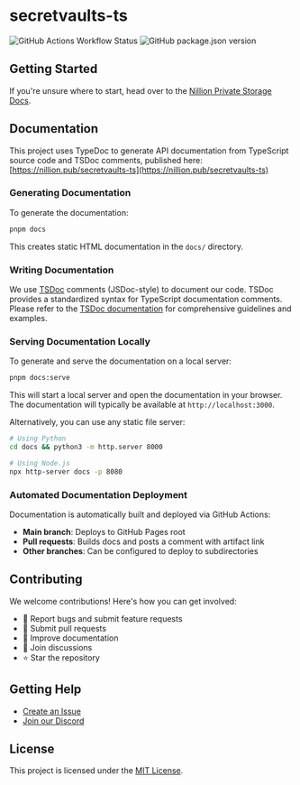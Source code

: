 # secretvaults-ts

![GitHub Actions Workflow Status](https://img.shields.io/github/actions/workflow/status/NillionNetwork/secretvaults-ts/.github%2Fworkflows%2Fci.yaml)
![GitHub package.json version](https://img.shields.io/github/package-json/v/NillionNetwork/secretvaults-ts)

## Getting Started

If you're unsure where to start, head over to the [Nillion Private Storage Docs](https://docs.nillion.com/build/private-storage/overview).

## Documentation

This project uses TypeDoc to generate API documentation from TypeScript source code and TSDoc comments, published here: [https://nillion.pub/secretvaults-ts](https://nillion.pub/secretvaults-ts)

### Generating Documentation

To generate the documentation:

```bash
pnpm docs
```

This creates static HTML documentation in the `docs/` directory.

### Writing Documentation

We use [TSDoc](https://tsdoc.org/) comments (JSDoc-style) to document our code. TSDoc provides a standardized syntax for TypeScript documentation comments. Please refer to the [TSDoc documentation](https://tsdoc.org/) for comprehensive guidelines and examples.

### Serving Documentation Locally

To generate and serve the documentation on a local server:

```bash
pnpm docs:serve
```

This will start a local server and open the documentation in your browser. The documentation will typically be available at `http://localhost:3000`.

Alternatively, you can use any static file server:

```bash
# Using Python
cd docs && python3 -m http.server 8000

# Using Node.js
npx http-server docs -p 8080
```

### Automated Documentation Deployment

Documentation is automatically built and deployed via GitHub Actions:

- **Main branch**: Deploys to GitHub Pages root
- **Pull requests**: Builds docs and posts a comment with artifact link
- **Other branches**: Can be configured to deploy to subdirectories

## Contributing

We welcome contributions! Here's how you can get involved:

- 🐛 Report bugs and submit feature requests
- 🔧 Submit pull requests
- 📖 Improve documentation
- 💬 Join discussions
- ⭐ Star the repository

## Getting Help

- [Create an Issue](https://github.com/NillionNetwork/secretvaults-ts/issues/new/choose)
- [Join our Discord](https://discord.com/invite/nillionnetwork)

## License

This project is licensed under the [MIT License](./LICENSE).

